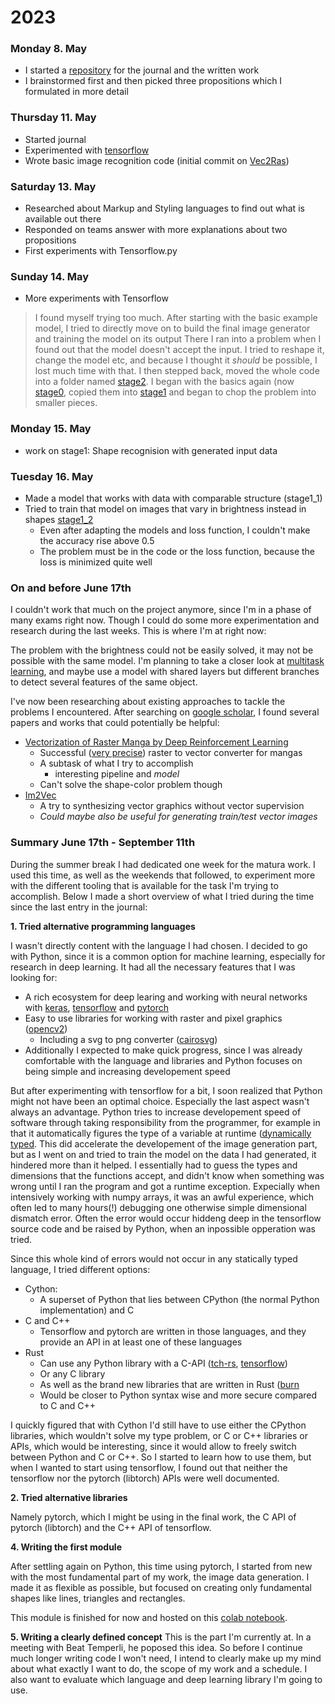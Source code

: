 
# 2023
### Monday 8. May
- I started a [repository](https://github.com/lrshsl/matura-doc/new/main) for the journal and the written work
- I brainstormed first and then picked three propositions which I formulated in more detail

### Thursday 11. May
- Started journal
- Experimented with [tensorflow](https://www.tensorflow.org/)
- Wrote basic image recognition code (initial commit on [Vec2Ras](https://github.com/lrshsl/Vec2Ras))

### Saturday 13. May
- Researched about Markup and Styling languages to find out what is available out there
- Responded on teams answer with more explanations about two propositions
- First experiments with Tensorflow.py

### Sunday 14. May
- More experiments with Tensorflow
> I found myself trying too much. After starting with the basic example model, I tried to directly move on to build the final image generator and training the model on its output
> There I ran into a problem when I found out that the model doesn't accept the input. I tried to reshape it, change the model etc, and because I thought it _should_ be possible, I lost much time with that.
> I then stepped back, moved the whole code into a folder named [stage2](https://github.com/lrshsl/Vec2Ras/tree/main/src/stage2).
> I began with the basics again (now [stage0](https://github.com/lrshsl/Vec2Ras/tree/main/src/stage0), copied them into [stage1](https://github.com/lrshsl/Vec2Ras/tree/main/src/stage1) and began to chop the problem into smaller pieces.

### Monday 15. May
- work on stage1: Shape recognision with generated input data

### Tuesday 16. May
- Made a model that works with data with comparable structure (stage1_1)
- Tried to train that model on images that vary in brightness instead in shapes [stage1_2](https://github.com/lrshsl/Vec2Ras/tree/main/src/stage1_2)
  - Even after adapting the models and loss function, I couldn't make the accuracy rise above 0.5
  - The problem must be in the code or the loss function, because the loss is minimized quite well

### On and before June 17th
I couldn't work that much on the project anymore, since I'm in a phase of many exams right now. Though I could do some more experimentation and research during the last weeks. This is where I'm at right now:

The problem with the brightness could not be easily solved, it may not be possible with the same model. I'm planning to take a closer look at [multitask learning](https://en.wikipedia.org/wiki/Multi-task_learning), and maybe use a model with shared layers but different branches to detect several features of the same object.

I've now been researching about existing approaches to tackle the problems I encountered. After searching on [google scholar](https://scholar.google.com/), I found several papers and works that could potentially be helpful:
- [Vectorization of Raster Manga by Deep Reinforcement Learning](https://arxiv.org/abs/2110.04830)
  - Successful ([very precise](https://arxiv.org/pdf/2110.04830.pdf)) raster to vector converter for mangas
  - A subtask of what I try to accomplish
    - interesting pipeline and *model*
  - Can't solve the shape-color problem though
- [Im2Vec](https://arxiv.org/abs/2102.02798)
  - A try to synthesizing vector graphics without vector supervision
  - *Could maybe also be useful for generating train/test vector images*


### Summary June 17th - September 11th

During the summer break I had dedicated one week for the matura work. I used this time, as well as the weekends that followed, to experiment more with the different tooling that is available for the task I'm trying to accomplish. Below I made a short overview of what I tried during the time since the last entry in the journal:

**1. Tried alternative programming languages**

I wasn't directly content with the language I had chosen. I decided to go with Python, since it is a common option for machine learning, especially for research in deep learning. It had all the necessary features that I was looking for:
  - A rich ecosystem for deep learing and working with neural networks with [keras](keras.io), [tensorflow](tensorflow.org) and [pytorch](pytorch.org)
  - Easy to use libraries for working with raster and pixel graphics ([opencv2](opencv.org))
    - Including a svg to png converter ([cairosvg](cairosvg.org))
  - Additionally I expected to make quick progress, since I was already comfortable with the language and libraries and Python focuses on being simple and increasing developement speed

But after experimenting with tensorflow for a bit, I soon realized that Python might not have been an optimal choice. Especially the last aspect wasn't always an advantage. Python tries to increase developement speed of software through taking responsibility from the programmer, for example in that it automatically figures the type of a variable at runtime ([dynamically typed](https://www.geeksforgeeks.org/type-systemsdynamic-typing-static-typing-duck-typing/). This did accelerate the developement of the image generation part, but as I went on and tried to train the model on the data I had generated, it hindered more than it helped. I essentially had to guess the types and dimensions that the functions accept, and didn't know when something was wrong until I ran the program and got a runtime exception. Expecially when intensively working with numpy arrays, it was an awful experience, which often led to many hours(!) debugging one otherwise simple dimensional dismatch error. Often the error would occur hiddeng deep in the tensorflow source code and be raised by Python, when an inpossible opperation was tried.

Since this whole kind of errors would not occur in any statically typed language, I tried different options:
  - Cython:
    - A superset of Python that lies between CPython (the normal Python implementation) and C
  - C and C++
    - Tensorflow and pytorch are written in those languages, and they provide an API in at least one of these languages
  - Rust
    - Can use any Python library with a C-API ([tch-rs](https://github.com/LaurentMazare/tch-rs), [tensorflow](https://github.com/tensorflow/rust))
    - Or any C library
    - As well as the brand new libraries that are written in Rust ([burn](https://burn-rs.github.io/)
    - Would be closer to Python syntax wise and more secure compared to C and C++

I quickly figured that with Cython I'd still have to use either the CPython libraries, which wouldn't solve my type problem, or C or C++ libraries or APIs, which would be interesting, since it would allow to freely switch between Python and C or C++. So I started to learn how to use them, but when I wanted to start using tensorflow, I found out that neither the tensorflow nor the pytorch (libtorch) APIs were well documented.

**2. Tried alternative libraries**

Namely pytorch, which I might be using in the final work, the C API of pytorch (libtorch) and the C++ API of tensorflow.

**4. Writing the first module**

After settling again on Python, this time using pytorch, I started from new with the most fundamental part of my work, the image data generation. I made it as flexible as possible, but focused on creating only fundamental shapes like lines, triangles and rectangles.

This module is finished for now and hosted on this [colab notebook](https://colab.research.google.com/drive/1-fSj53ovF_mBpm0iTp_xe3qUnlNCpF04?usp=sharing).

**5. Writing a clearly defined concept**
This is the part I'm currently at. In a meeting with Beat Temperli, he poposed this idea. So before I continue much longer writing code I won't need, I intend to clearly make up my mind about what exactly I want to do, the scope of my work and a schedule. I also want to evaluate which language and deep learning library I'm going to use.




